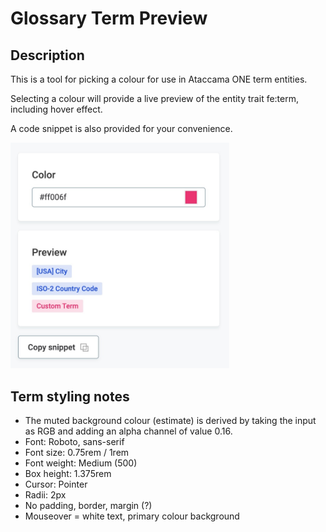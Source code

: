 # Glossary Term Preview

## Description

This is a tool for picking a colour for use in Ataccama ONE term entities.

Selecting a colour will provide a live preview of the entity trait fe:term, including hover effect.

A code snippet is also provided for your convenience.

<img src="fe-term.jpg" width="350">

## Term styling notes

- The muted background colour (estimate) is derived by taking the input as RGB and adding an alpha channel of value 0.16.
- Font: Roboto, sans-serif
- Font size: 0.75rem / 1rem
- Font weight: Medium (500)
- Box height: 1.375rem
- Cursor: Pointer
- Radii: 2px
- No padding, border, margin (?)
- Mouseover = white text, primary colour background
